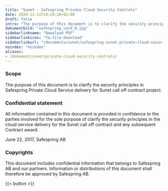 ```yaml
---
title: "Sunet - Safespring Private Cloud Security Controls"
date: 2020-11-11T14:29:26+02:00
draft: false
intro: "The purpose of this document is to clarify the security principles in Safespring Private Cloud Service delivery for Sunet call off contract project."
dokumentbild: "safespring_card_0.jpg"
sidebarlinkname: "Download PDF"
sidebarlinkicon: "fa-file-download"
sidebarlinkurl: "/documents/sunet/safespring-sunet-private-cloud-security-controls.pdf"
noindex: "noindex"
aliases:
- /dokument/sunet/private-cloud-security-controls/
---
```


### Scope
The purpose of this document is to clarify the security principles in Safespring Private Cloud Service delivery for Sunet call off contract project.  

### Confidential statement
All information contained in this document is provided in confidence to the parties involved for the sole purpose of clarify the security principles in the cloud service delivery for the Sunet call off contract and any subsequent Contract award.

June 22, 2017, Safespring AB

### Copyrights
This document includes confidential information that belongs to Safespring AB and our partners. Information or distributions of this document shall therefore be approved by Safespring AB.

{{< button >}}
